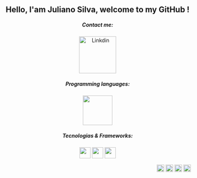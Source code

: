 <h2 align="center">Hello, I'am Juliano Silva, welcome to my GitHub !</h2>

<h5 align="center">Contact me:</h5>
<p align="center">
   <a href="https://www.linkedin.com/in/julianoacs/" target="_blank">
   <img src="https://1000logos.net/wp-content/uploads/2023/01/LinkedIn-logo-768x432.png" alt="Linkdin" width="100px"></a>
</p>
<h5 align="center">Programming languages:</h5>
<p align="center">
  <img src="https://cdn.jsdelivr.net/gh/devicons/devicon/icons/java/java-original-wordmark.svg" width="80px">
</p>
<h5 align="center">Tecnologias & Frameworks:</h5>
<p align="center">
  <img src="https://cdn.jsdelivr.net/gh/devicons/devicon/icons/html5/html5-plain-wordmark.svg" width="30px">
  <img src="https://cdn.jsdelivr.net/gh/devicons/devicon/icons/css3/css3-plain-wordmark.svg" width="30px">
  <img src="https://cdn.jsdelivr.net/gh/devicons/devicon/icons/sass/sass-original.svg" width="30px">
</p>
<p align="right">
  <a href="https://www.linkedin.com/in/julianoacs/" target="_blank">
    <img src="https://cdn.jsdelivr.net/gh/devicons/devicon/icons/linkedin/linkedin-original.svg" alt="Linkdin" width="20px"></a>
  <a href="https://github.com/julianoacs">
    <img src="https://cdn4.iconfinder.com/data/icons/iconsimple-logotypes/512/github-512.png" width="20px"></a>
  <a href="https://www.instagram.com/julianoacs/">
    <img src="https://i0.wp.com/www.multarte.com.br/wp-content/uploads/2019/03/logo-instagram-png-fundo-transparente2.png?resize=696%2C696&ssl=1" width="20px"></a>
   <a href="julianoacsilva@hotmail.com">
    <img src="https://www.mpoconsultoria.com.br/wp-content/uploads/2015/01/email-icone.png" width="20px"></a>
</p>
